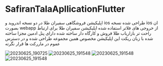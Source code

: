 # SafiranTalaApllicationFlutter
اپلیکیشن فروشگاهی سفیران طلا در دو نسخه اندروید و ios طراحی شده
نسخه ios ان بصورت webapp از خروجی های فلاتر استفاده شده
اپلیکیشن سفیران طلا برای ارتباط راحت تر بازاریاب طلا فروش و کارگاه دار ساخته شده
دارای پنل ادمین مجزا ساخته شده با زبان ریکت
این اپلیکیشن مخصوص همین مجموعه طراحی شده و در دسترس عموم در ماررکت ها قرار نگرته

![20230625_190725](https://www.karlancer.com/api/file/x/x764/1698246407-MpjA.JPG)
![20230625_191548](https://www.karlancer.com/api/file/x/x764/1698246410-vtb0.JPG)
![20230625_191548](https://www.karlancer.com/api/file/x/x764/1698246410-G85M.JPG)
![20230625_191548](https://www.karlancer.com/api/file/x/x764/1698246406-HvYL.JPG)
